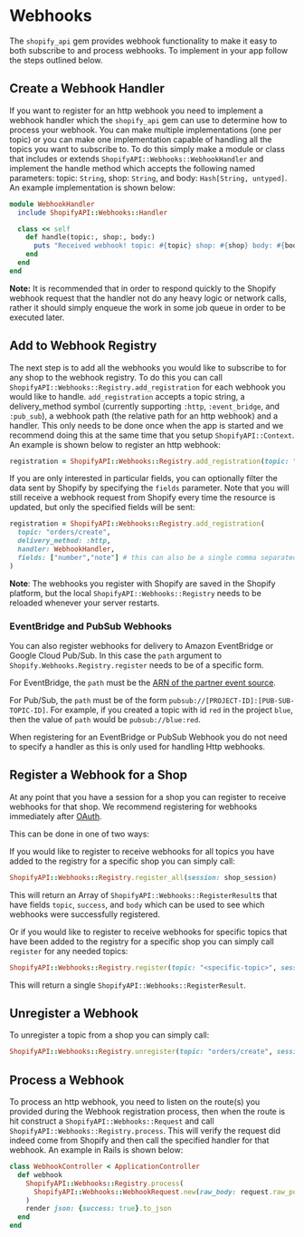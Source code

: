 # Webhooks

The `shopify_api` gem provides webhook functionality to make it easy to both subscribe to and process webhooks. To implement in your app follow the steps outlined below.

## Create a Webhook Handler

If you want to register for an http webhook you need to implement a webhook handler which the `shopify_api` gem can use to determine how to process your webhook. You can make multiple implementations (one per topic) or you can make one implementation capable of handling all the topics you want to subscribe to. To do this simply make a module or class that includes or extends `ShopifyAPI::Webhooks::WebhookHandler` and implement the handle method which accepts the following named parameters: topic: `String`, shop: `String`, and body: `Hash[String, untyped]`. An example implementation is shown below:

```ruby
module WebhookHandler 
  include ShopifyAPI::Webhooks::Handler

  class << self
    def handle(topic:, shop:, body:)
      puts "Received webhook! topic: #{topic} shop: #{shop} body: #{body}"
    end
  end
end
```

**Note:** It is recommended that in order to respond quickly to the Shopify webhook request that the handler not do any heavy logic or network calls, rather it should simply enqueue the work in some job queue in order to be executed later.

## Add to Webhook Registry

The next step is to add all the webhooks you would like to subscribe to for any shop to the webhook registry. To do this you can call `ShopifyAPI::Webhooks::Registry.add_registration` for each webhook you would like to handle. `add_registration` accepts a topic string, a delivery_method symbol (currently supporting `:http`, `:event_bridge`, and `:pub_sub`), a webhook path (the relative path for an http webhook) and a handler. This only needs to be done once when the app is started and we recommend doing this at the same time that you setup `ShopifyAPI::Context`. An example is shown below to register an http webhook:

```ruby
registration = ShopifyAPI::Webhooks::Registry.add_registration(topic: "orders/create", delivery_method: :http, handler: WebhookHandler) 
```
If you are only interested in particular fields, you can optionally filter the data sent by Shopify by specifying the `fields` parameter. Note that you will still receive a webhook request from Shopify every time the resource is updated, but only the specified fields will be sent:

```ruby
registration = ShopifyAPI::Webhooks::Registry.add_registration(
  topic: "orders/create", 
  delivery_method: :http, 
  handler: WebhookHandler, 
  fields: ["number","note"] # this can also be a single comma separated string
) 
```

**Note**: The webhooks you register with Shopify are saved in the Shopify platform, but the local `ShopifyAPI::Webhooks::Registry` needs to be reloaded whenever your server restarts.

### EventBridge and PubSub Webhooks

You can also register webhooks for delivery to Amazon EventBridge or Google Cloud
Pub/Sub. In this case the `path` argument to
`Shopify.Webhooks.Registry.register` needs to be of a specific form.

For EventBridge, the `path` must be the [ARN of the partner event
source](https://docs.aws.amazon.com/eventbridge/latest/APIReference/API_EventSource.html).

For Pub/Sub, the `path` must be of the form
`pubsub://[PROJECT-ID]:[PUB-SUB-TOPIC-ID]`. For example, if you created a topic
with id `red` in the project `blue`, then the value of `path` would be
`pubsub://blue:red`.

When registering for an EventBridge or PubSub Webhook you do not need to specify a handler as this is only used for handling Http webhooks.

## Register a Webhook for a Shop
At any point that you have a session for a shop you can register to receive webhooks for that shop. We recommend registering for webhooks immediately after [OAuth](./oauth.md).

This can be done in one of two ways:

If you would like to register to receive webhooks for all topics you have added to the registry for a specific shop you can simply call:
```ruby
ShopifyAPI::Webhooks::Registry.register_all(session: shop_session)
```

This will return an Array of `ShopifyAPI::Webhooks::RegisterResult`s that have fields `topic`, `success`, and `body` which can be used to see which webhooks were successfully registered.

Or if you would like to register to receive webhooks for specific topics that have been added to the registry for a specific shop you can simply call `register` for any needed topics:
```ruby
ShopifyAPI::Webhooks::Registry.register(topic: "<specific-topic>", session: shop_session)
```

This will return a single `ShopifyAPI::Webhooks::RegisterResult`.

## Unregister a Webhook 

To unregister a topic from a shop you can simply call:
```ruby
ShopifyAPI::Webhooks::Registry.unregister(topic: "orders/create", session: shop_session)
```

## Process a Webhook

To process an http webhook, you need to listen on the route(s) you provided during the Webhook registration process, then when the route is hit construct a `ShopifyAPI::Webhooks::Request` and call `ShopifyAPI::Webhooks::Registry.process`. This will verify the request did indeed come from Shopify and then call the specified handler for that webhook. An example in Rails is shown below:

```ruby
class WebhookController < ApplicationController
  def webhook
    ShopifyAPI::Webhooks::Registry.process(
      ShopifyAPI::Webhooks::WebhookRequest.new(raw_body: request.raw_post, headers: request.headers.to_h)
    )
    render json: {success: true}.to_json
  end
end
```
